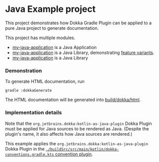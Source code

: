 # Java Example project

This project demonstrates how Dokka Gradle Plugin can be applied to a pure Java project
to generate documentation.

This project has multiple modules.

* [my-java-application](my-java-application) is a Java Application
* [my-java-application](my-java-features) is a Java Library, demonstrating
  [feature variants](https://docs.gradle.org/current/userguide/feature_variants.html).
* [my-java-application](my-java-library) is a Java Library

### Demonstration

To generate HTML documentation, run

```shell
gradle :dokkaGenerate
```

The HTML documentation will be generated into [build/dokka/html](./build/dokka/html/).

### Implementation details

Note that the `org.jetbrains.dokka:kotlin-as-java-plugin` Dokka Plugin
must be applied for Java sources to be rendered as Java.
(Despite the plugin's name, it also affects how Java sources are rendered.)

This example applies the `org.jetbrains.dokka:kotlin-as-java-plugin`
Dokka Plugin in the
[`./buildSrc/src/main/kotlin/dokka-conventions.gradle.kts` convention plugin](buildSrc/src/main/kotlin/dokka-convention.gradle.kts).
